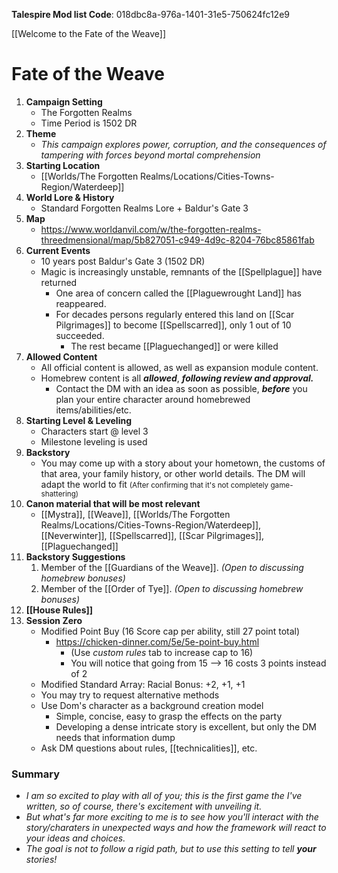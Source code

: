 **Talespire Mod list Code**: 018dbc8a-976a-1401-31e5-750624fc12e9

[[Welcome to the Fate of the Weave]]
# Fate of the Weave

1. **Campaign Setting**
	- The Forgotten Realms
	- Time Period is 1502 DR
3. **Theme**
	- *This campaign explores power, corruption, and the consequences of tampering with forces beyond mortal comprehension*
4. **Starting Location**
	- [[Worlds/The Forgotten Realms/Locations/Cities-Towns-Region/Waterdeep]]
5. **World Lore & History**
	- Standard Forgotten Realms Lore + Baldur's Gate 3 
6. **Map** 
	- https://www.worldanvil.com/w/the-forgotten-realms-threedmensional/map/5b827051-c949-4d9c-8204-76bc85861fab
7. **Current Events**
	- 10 years post Baldur's Gate 3 (1502 DR)
	- Magic is increasingly unstable, remnants of the [[Spellplague]] have returned
		- One area of concern called the [[Plaguewrought Land]] has reappeared. 
		- For decades persons regularly entered this land on [[Scar Pilgrimages]] to become [[Spellscarred]], only 1 out of 10 succeeded.
			- The rest became [[Plaguechanged]] or were killed
1. **Allowed Content**
	- All official content is allowed, as well as expansion module content. 
	- Homebrew content is all ***allowed***, ***following review and approval.*** 
		- Contact the DM with an idea as soon as possible, ***before*** you plan your entire character around homebrewed items/abilities/etc.
2. **Starting Level & Leveling**
	- Characters start @ level 3 
	- Milestone leveling is used
3. **Backstory** 
	- You may come up with a story about your hometown, the customs of that area, your family history, or other world details. The DM will adapt the world to fit <small>(After confirming that it's not completely game-shattering)<big>
4. **Canon material that will be most relevant** 
	- [[Mystra]], [[Weave]], [[Worlds/The Forgotten Realms/Locations/Cities-Towns-Region/Waterdeep]], [[Neverwinter]], [[Spellscarred]], [[Scar Pilgrimages]], [[Plaguechanged]]
5.  **Backstory Suggestions**
	1. Member of the [[Guardians of the Weave]]. *(Open to discussing homebrew bonuses)*
	2. Member of the [[Order of Tye]]. *(Open to discussing homebrew bonuses)*
6. **[[House Rules]]**
7.  **Session Zero**
	- Modified Point Buy (16 Score cap per ability, still 27 point total) 
		- https://chicken-dinner.com/5e/5e-point-buy.html 
			- (Use *custom rules* tab to increase cap to 16)
			- You will notice that going from 15 --> 16 costs 3 points instead of 2
	- Modified Standard Array: Racial Bonus: +2, +1, +1
	- You may try to request alternative methods
	- Use Dom's character as a background creation model
		- Simple, concise, easy to grasp the effects on the party
		- Developing a dense intricate story is excellent, but only the DM needs that information dump
	- Ask DM questions about rules, [[technicalities]], etc.

### Summary
- *I am so excited to play with all of you; this is the first game the I've written, so of course, there's excitement with unveiling it.*
- *But what's far more exciting to me is to see how you'll interact with the story/charaters in unexpected ways and how the framework will react to your ideas and choices.*
- *The goal is not to follow a rigid path, but to use this setting to tell **your** stories!*

